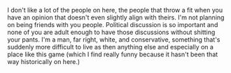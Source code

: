 I don't like a lot of the people on here, the people that throw a fit when you have an opinion that doesn't even slightly align with theirs. I'm not planning on being friends with you people. Political discussion is so important and none of you are adult enough to have those discussions without shitting your pants. I'm a man, far right, white, and conservative, something that's suddenly more difficult to live as then anything else and especially on a place like this game (which I find really funny because it hasn't been that way historically on here.) 
